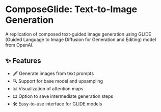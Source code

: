 # ComposeGlide: Text-to-Image Generation

A replication of composed text-guided image generation using GLIDE (Guided Language to Image Diffusion for Generation and Editing) model from OpenAI.

## ✨ Features

- 🖋️ Generate images from text prompts
- 🔍 Support for base model and upsampling
- 📊 Visualization of attention maps
- 🎞️ Option to save intermediate generation steps
- 🛠️ Easy-to-use interface for GLIDE models
